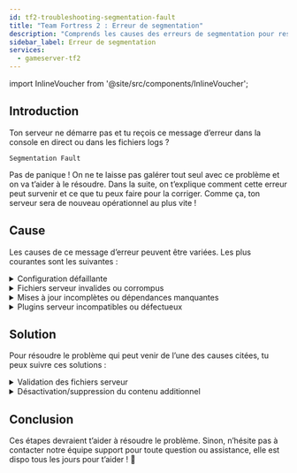 ```yaml
---
id: tf2-troubleshooting-segmentation-fault
title: "Team Fortress 2 : Erreur de segmentation"
description: "Comprends les causes des erreurs de segmentation pour restaurer rapidement la stabilité et les performances de ton serveur → En savoir plus maintenant"
sidebar_label: Erreur de segmentation
services:
  - gameserver-tf2
---
```


import InlineVoucher from '@site/src/components/InlineVoucher';

## Introduction

Ton serveur ne démarre pas et tu reçois ce message d’erreur dans la console en direct ou dans les fichiers logs ?

```
Segmentation Fault
```

Pas de panique ! On ne te laisse pas galérer tout seul avec ce problème et on va t’aider à le résoudre. Dans la suite, on t’explique comment cette erreur peut survenir et ce que tu peux faire pour la corriger. Comme ça, ton serveur sera de nouveau opérationnel au plus vite !

<InlineVoucher />

## Cause

Les causes de ce message d’erreur peuvent être variées. Les plus courantes sont les suivantes :

<details>
  <summary>Configuration défaillante</summary>

Un fichier de configuration mal configuré ou incomplet peut entraîner un accès du serveur à des paramètres invalides ou à des zones mémoire incorrectes au démarrage ou en cours de fonctionnement.

Cela peut arriver notamment si, par exemple, les indentations ou les affectations de valeurs ne sont pas correctement appliquées. Résultat : crash ou comportement indéfini (comme une erreur de segmentation).

</details>

<details>
  <summary>Fichiers serveur invalides ou corrompus</summary>

  À cause de transferts défaillants, de modifications manuelles ou d’installations endommagées, certains fichiers centraux du serveur peuvent être corrompus. Cela peut provoquer des comportements inattendus ou des crashs critiques comme une erreur de segmentation lors du chargement ou de l’exécution.

</details>

<details>
  <summary>Mises à jour incomplètes ou dépendances manquantes</summary>

  Si une mise à jour du serveur n’est pas complètement terminée ou si certaines dépendances ou modules sont absents, des erreurs peuvent survenir au démarrage ou en cours d’exécution.

</details>

<details>
  <summary>Plugins serveur incompatibles ou défectueux</summary>

  Des extensions supplémentaires comme SourceMod/Metamod ou des plugins non compatibles avec la version du serveur utilisée, ou mal programmés, peuvent impacter directement l’accès mémoire du serveur et causer des problèmes en conséquence.

</details>

## Solution

Pour résoudre le problème qui peut venir de l’une des causes citées, tu peux suivre ces solutions :

<details>
  <summary>Validation des fichiers serveur</summary>

Pour éviter les erreurs dues à des fichiers de jeu endommagés ou incomplets, il est recommandé d’utiliser la fonction **Valider les fichiers Steam** dans le **tableau de bord** de ton serveur de jeux.

![img](https://screensaver01.zap-hosting.com/index.php/s/wkJkGqPPg3NxrRt/preview)

  Le serveur de jeux est automatiquement vérifié via SteamCMD et les fichiers manquants ou défectueux sont remplacés par la version originale. Le processus est entièrement automatisé et garantit que les fichiers serveur correspondent à la version Steam actuelle.

</details>

<details>
  <summary>Désactivation/suppression du contenu additionnel</summary>

Si tu as ajouté du contenu supplémentaire comme Sourcemod/Metamod et des plugins à ton serveur de jeux, il est judicieux de les désactiver et de les supprimer temporairement au moins une fois.

Cette étape permet d’écarter que les problèmes viennent de ce contenu additionnel. Après des mises à jour, il arrive souvent que ce contenu ne soit plus ou pas encore compatible avec la nouvelle version du serveur.

</details>

## Conclusion

Ces étapes devraient t’aider à résoudre le problème. Sinon, n’hésite pas à contacter notre équipe support pour toute question ou assistance, elle est dispo tous les jours pour t’aider ! 🙂

<InlineVoucher />